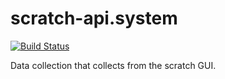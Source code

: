 # scratch-api.system
[![Build Status](https://travis-ci.com/AfterNetwork/scratch-api.system.svg?branch=master)](https://travis-ci.com/AfterNetwork/scratch-api.system)

Data collection that collects from the scratch GUI.
